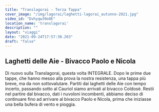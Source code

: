 ```yaml
---
title: "Translagorai - Terza Tappa"
cover_image: "/img/lagorai/laghetti-lagorai_autunno-2021.jpg"
video_id: "Dvhyqw39o0E"
location_name: 'translagorai'
description: ""
layout: "viaggi"
date: "2021-09-24T17:57:30.203"
draft: "false"
---
```


## Laghetti delle Aie - Bivacco Paolo e Nicola

Di nuovo sulla Translagorai, questa volta INTEGRALE.
Dopo le prime due tappe, che hanno messo alla prova la nostra resistenza, una tappa più breve, ma da non sottovalutare. Partiti dai laghetti delle Aie con tempo incerto, passando sotto al Cauriol siamo arrivati al bivacco Coldosè. Restii nel partire dal bivacco, dati i nuvoloni incombenti, abbiamo deciso di continuare fino ad arrivare al bivacco Paolo e Nicola, prima che iniziasse una bella bufera di vento e pioggia.